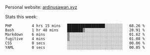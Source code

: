 Personal website: [ardinusawan.xyz](https://ardinusawan.xyz)

Stats this week:
<!--START_SECTION:waka-->

```text
PHP         4 hrs 15 mins   █████████████████░░░░░░░░   68.26 %
Bash        1 hr 48 mins    ███████▒░░░░░░░░░░░░░░░░░   28.91 %
Markdown    6 mins          ▒░░░░░░░░░░░░░░░░░░░░░░░░   01.62 %
fugitive    4 mins          ▒░░░░░░░░░░░░░░░░░░░░░░░░   01.08 %
CSS         0 secs          ░░░░░░░░░░░░░░░░░░░░░░░░░   00.06 %
YAML        0 secs          ░░░░░░░░░░░░░░░░░░░░░░░░░   00.05 %
```

<!--END_SECTION:waka-->
